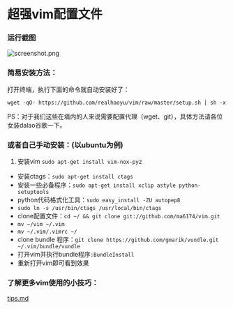 # 超强vim配置文件

### 运行截图

![screenshot.png](screenshot.png)

### 简易安装方法：

打开终端，执行下面的命令就自动安装好了：

`wget -qO- https://github.com/realhaoyu/vim/raw/master/setup.sh | sh -x`

PS：对于我们这些在墙内的人来说需要配置代理（wget、git），具体方法请各位女装dalao谷歌一下。

### 或者自己手动安装：(以ubuntu为例)

1. 安装vim `sudo apt-get install vim-nox-py2`
- 安装ctags：`sudo apt-get install ctags`
- 安装一些必备程序：`sudo apt-get install xclip astyle python-setuptools`
- python代码格式化工具：`sudo easy_install -ZU autopep8`
- `sudo ln -s /usr/bin/ctags /usr/local/bin/ctags`
- clone配置文件：`cd ~/ && git clone git://github.com/ma6174/vim.git`
- `mv ~/vim ~/.vim`
- `mv ~/.vim/.vimrc ~/`
- clone bundle 程序：`git clone https://github.com/gmarik/vundle.git ~/.vim/bundle/vundle`
- 打开vim并执行bundle程序`:BundleInstall`
- 重新打开vim即可看到效果

### 了解更多vim使用的小技巧：

[tips.md](tips.md)
